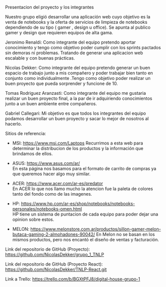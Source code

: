 



Presentacion del proyecto y los integrantes

Nuestro grupo eligió desarrollar una aplicación web cuyo objetivo es la venta de notebooks y la oferta de servicios de limpieza de notebooks dependiendo de su tipo ( gamer , design  u office).
Se apunta al publico gamer y design que requieren equipos de alta gama.

Jeronimo Renaldi: Como integrante del equipo pretendo aportar conocimiento y tengo como objetivo poder cumplir con los sprints pactados sin demoras ni problemas. Tratando de generar una aplicacion web escalable y con buenas prácticas.

Nicolas Dekker: Como integrante del equipo pretendo generar un buen espacio de trabajo junto a mis compañero y poder trabajar bien tanto en conjunto como individualmente .Tengo como objetivo poder realizar un buen proyecto que pueda sorprender y funcione de 10.

Tomas Rodriguez Aranzasti: Como integrante del equipo me gustaria realizar un buen proyecto final, a la par de ir adquiriendo conocimientos junto a un buen ambiente entre compañeros.


Gabriel Callegari: Mi objetivo es que todos los integrantes del equipo podamos desarrollar un buen proyecto y sacar lo mejor de nosotros al hacerlo.

Sitios de referencia:

- MSI: https://www.msi.com/Laptops
Recurrimos a esta web para determinar la distribucion de los productos y la información que brindamos de ellos.

- ASUS: https://www.asus.com/ar/  
En esta página nos basamos para el formato de carrito de compras ya que queremos hacer algo muy similar.

- ACER: https://www.acer.com/ar-es/predator  
En ACER lo que nos llamo mucho la atencion fue la paleta de colores tanto del fondo como de las imagenes.

- HP: https://www.hp.com/ar-es/shop/notebooks/notebooks-personales/notebooks-omen.html  
HP tiene un sistema de puntacion de cada equipo para poder dejar una opinion sobre estos.

- MELON: https://www.melonstore.com.ar/productos/sillon-gamer-melon-butaca-gaming-2-almohadones-90042/
En Melon no se basan en los mismos productos, pero nos encantó el diseño de ventas y facturación.



Link del repositorio de GitHub (Proyecto):
https://github.com/NicolasDekker/grupo_1_TNLP

Link del repositorio de GitHub (Proyecto React):
https://github.com/NicolasDekker/TNLP-React.git

Link a Trello:
https://trello.com/b/BGXtPFJ8/digital-house-grupo-1
